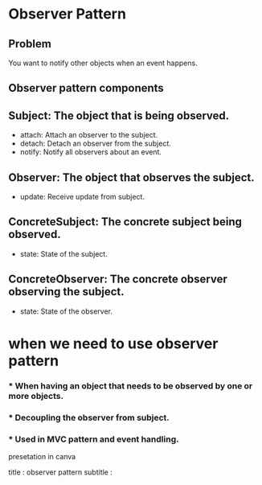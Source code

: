 # Observer Pattern
## Problem
You want to notify other objects when an event happens.


## Observer pattern components
## Subject: The object that is being observed.
* attach: Attach an observer to the subject.
* detach: Detach an observer from the subject.
* notify: Notify all observers about an event.

## Observer: The object that observes the subject.
* update: Receive update from subject.

## ConcreteSubject: The concrete subject being observed.
* state: State of the subject.

## ConcreteObserver: The concrete observer observing the subject.
* state: State of the observer.



# when we need to use observer pattern

### * When having an object that needs to be observed by one or more objects.
### *  Decoupling the observer from subject.
### *  Used in MVC pattern and event handling.


presetation in canva 

title : observer pattern
subtitle : 






